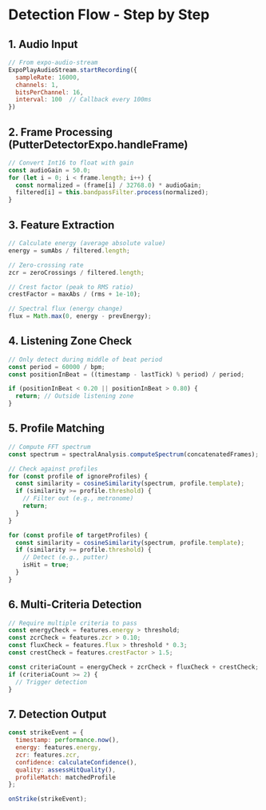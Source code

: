 # Detection Flow - Step by Step

## 1. Audio Input
```javascript
// From expo-audio-stream
ExpoPlayAudioStream.startRecording({
  sampleRate: 16000,
  channels: 1,
  bitsPerChannel: 16,
  interval: 100  // Callback every 100ms
})
```

## 2. Frame Processing (PutterDetectorExpo.handleFrame)
```javascript
// Convert Int16 to float with gain
const audioGain = 50.0;
for (let i = 0; i < frame.length; i++) {
  const normalized = (frame[i] / 32768.0) * audioGain;
  filtered[i] = this.bandpassFilter.process(normalized);
}
```

## 3. Feature Extraction
```javascript
// Calculate energy (average absolute value)
energy = sumAbs / filtered.length;

// Zero-crossing rate
zcr = zeroCrossings / filtered.length;

// Crest factor (peak to RMS ratio)
crestFactor = maxAbs / (rms + 1e-10);

// Spectral flux (energy change)
flux = Math.max(0, energy - prevEnergy);
```

## 4. Listening Zone Check
```javascript
// Only detect during middle of beat period
const period = 60000 / bpm;
const positionInBeat = ((timestamp - lastTick) % period) / period;

if (positionInBeat < 0.20 || positionInBeat > 0.80) {
  return; // Outside listening zone
}
```

## 5. Profile Matching
```javascript
// Compute FFT spectrum
const spectrum = spectralAnalysis.computeSpectrum(concatenatedFrames);

// Check against profiles
for (const profile of ignoreProfiles) {
  const similarity = cosineSimilarity(spectrum, profile.template);
  if (similarity >= profile.threshold) {
    // Filter out (e.g., metronome)
    return;
  }
}

for (const profile of targetProfiles) {
  const similarity = cosineSimilarity(spectrum, profile.template);
  if (similarity >= profile.threshold) {
    // Detect (e.g., putter)
    isHit = true;
  }
}
```

## 6. Multi-Criteria Detection
```javascript
// Require multiple criteria to pass
const energyCheck = features.energy > threshold;
const zcrCheck = features.zcr > 0.10;
const fluxCheck = features.flux > threshold * 0.3;
const crestCheck = features.crestFactor > 1.5;

const criteriaCount = energyCheck + zcrCheck + fluxCheck + crestCheck;
if (criteriaCount >= 2) {
  // Trigger detection
}
```

## 7. Detection Output
```javascript
const strikeEvent = {
  timestamp: performance.now(),
  energy: features.energy,
  zcr: features.zcr,
  confidence: calculateConfidence(),
  quality: assessHitQuality(),
  profileMatch: matchedProfile
};

onStrike(strikeEvent);
```